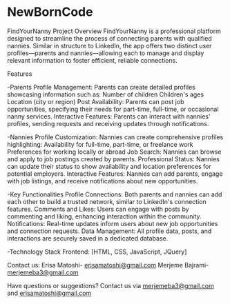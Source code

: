 # NewBornCode
FindYourNanny
Project Overview
FindYourNanny is a professional platform designed to streamline the process of connecting parents with qualified nannies. Similar in structure to LinkedIn, the app offers two distinct user profiles—parents and nannies—allowing each to manage and display relevant information to foster efficient, reliable connections.

Features

-Parents
  Profile Management: Parents can create detailed profiles showcasing information such as: 
  Number of children
  Children's ages
  Location (city or region)
  Post Availability: Parents can post job opportunities, specifying their needs for part-time, full-time, or occasional nanny services.
  Interactive Features: Parents can interact with nannies' profiles, sending requests and receiving updates through notifications.
  
-Nannies
  Profile Customization: Nannies can create comprehensive profiles highlighting:
  Availability for full-time, part-time, or freelance work
  Preferences for working locally or abroad
  Job Search: Nannies can browse and apply to job postings created by parents.
  Professional Status: Nannies can update their status to show availability and location preferences for potential employers.
  Interactive Features: Nannies can add parents, engage with job listings, and receive notifications about new opportunities.
  
-Key Functionalities
  Profile Connections: Both parents and nannies can add each other to build a trusted network, similar to LinkedIn's connection features.
  Comments and Likes: Users can engage with posts by commenting and liking, enhancing interaction within the community.
  Notifications: Real-time updates inform users about new job opportunities and connection requests.
  Data Management: All profile data, posts, and interactions are securely saved in a dedicated database.
  
-Technology Stack
Frontend: [HTML, CSS, JavaScript, JQuery]

Contact us: Erisa Matoshi- erisamatoshi@gmail.com  Merjeme Bajrami- merjemeba3@gmail.com

Have questions or suggestions? Contact us via merjemeba3@gmail.com and erisamatoshi@gmail.com   
